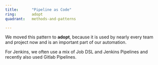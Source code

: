 ```yaml
---
title:      "Pipeline as Code"
ring:       adopt
quadrant:   methods-and-patterns

---
```


We moved this pattern to **adopt**, because it is used by nearly every team and project now and is an important part of our automation.

For Jenkins, we often use a mix of Job DSL and Jenkins Pipelines and recently also used Gitlab Pipelines.
